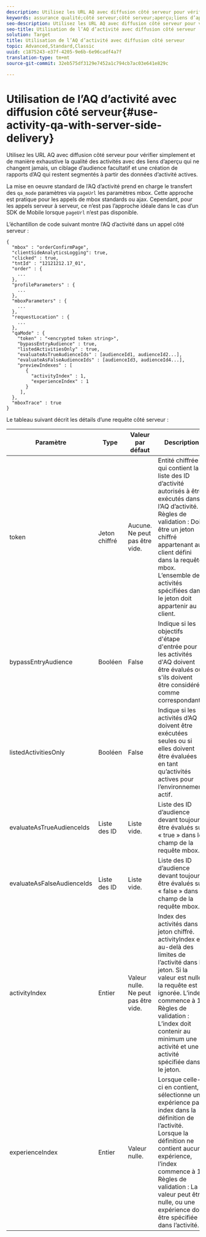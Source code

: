 ```yaml
---
description: Utilisez les URL AQ avec diffusion côté serveur pour vérifier simplement et de manière exhaustive la qualité des activités avec des liens d’aperçu qui ne changent jamais, un ciblage d’audience facultatif et une création de rapports d’AQ qui restent segmentés à partir des données d’activité actives.
keywords: assurance qualité;côté serveur;côté serveur;aperçu;liens d’aperçu
seo-description: Utilisez les URL AQ avec diffusion côté serveur pour vérifier simplement et de manière exhaustive la qualité des activités avec des liens d’aperçu qui ne changent jamais, un ciblage d’audience facultatif et une création de rapports d’AQ qui restent segmentés à partir des données d’activité actives.
seo-title: Utilisation de l’AQ d’activité avec diffusion côté serveur
solution: Target
title: Utilisation de l’AQ d’activité avec diffusion côté serveur
topic: Advanced,Standard,Classic
uuid: c1875243-e37f-4205-9e6b-6e96cadf4a7f
translation-type: tm+mt
source-git-commit: 32eb575df3129e7452a1c794cb7ac03e641e829c

---
```



# Utilisation de l’AQ d’activité avec diffusion côté serveur{#use-activity-qa-with-server-side-delivery}

Utilisez les URL AQ avec diffusion côté serveur pour vérifier simplement et de manière exhaustive la qualité des activités avec des liens d’aperçu qui ne changent jamais, un ciblage d’audience facultatif et une création de rapports d’AQ qui restent segmentés à partir des données d’activité actives.

La mise en oeuvre standard de l’AQ d’activité prend en charge le transfert des `qa_mode` paramètres via `pageUrl` les paramètres mbox. Cette approche est pratique pour les appels de mbox standards ou ajax. Cependant, pour les appels serveur à serveur, ce n’est pas l’approche idéale dans le cas d’un SDK de Mobile lorsque `pageUrl` n’est pas disponible.

L’échantillon de code suivant montre l’AQ d’activité dans un appel côté serveur :

```
{
  "mbox" : "orderConfirmPage",
  "clientSideAnalyticsLogging": true,
  "clicked" : true,
  "tntId" : "12121212.17_01",
  "order" : {
    ...
  },
  "profileParameters" : {
    ...
  },
  "mboxParameters" : {
    ...
  },
  "requestLocation" : {
    ...
  },
  "qaMode" : {
    "token" : "<encrypted token string>",
    "bypassEntryAudience" : true,
    "listedActivitiesOnly" : true,
    "evaluateAsTrueAudienceIds" : [audienceId1, audienceId2...],
    "evaluateAsFalseAudienceIds" : [audienceId3, audienceId4...],
    "previewIndexes" : [
       {
         "activityIndex" : 1,
         "experienceIndex" : 1
       }
     ],
  },
  "mboxTrace" : true
}
```

Le tableau suivant décrit les détails d’une requête côté serveur :

| Paramètre | Type | Valeur par défaut | Description |
|--- |--- |--- |--- |
| token | Jeton chiffré | Aucune.<br>Ne peut pas être vide. | Entité chiffrée qui contient la liste des ID d’activité autorisés à être exécutés dans l’AQ d’activité.<br>Règles de validation : Doit être un jeton chiffré appartenant au client défini dans la requête mbox. L’ensemble des activités spécifiées dans le jeton doit appartenir au client. |
| bypassEntryAudience | Booléen | False | Indique si les objectifs d&#39;étape d&#39;entrée pour les activités d&#39;AQ doivent être évalués ou s&#39;ils doivent être considérés comme correspondants. |
| listedActivitiesOnly | Booléen | False | Indique si les activités d’AQ doivent être exécutées seules ou si elles doivent être évaluées en tant qu’activités actives pour l’environnement actif. |
| evaluateAsTrueAudienceIds | Liste des ID | Liste vide. | Liste des ID d’audience devant toujours être évalués sur « true » dans le champ de la requête mbox. |
| evaluateAsFalseAudienceIds | Liste des ID | Liste vide. | Liste des ID d’audience devant toujours être évalués sur « false » dans le champ de la requête mbox. |
| activityIndex | Entier | Valeur nulle.<br>Ne peut pas être vide. | Index des activités dans le jeton chiffré. activityIndex est au-delà des limites de l’activité dans le jeton. Si la valeur est nulle, la requête est ignorée. L’index commence à 1.<br>Règles de validation : L’index doit contenir au minimum une activité et une activité spécifiée dans le jeton. |
| experienceIndex | Entier | Valeur nulle. | Lorsque celle-ci en contient, sélectionne une expérience par index dans la définition de l’activité. Lorsque la définition ne contient aucune expérience, l’index commence à 1.  Règles de validation : La valeur peut être nulle, ou une expérience doit être spécifiée dans l’activité. |